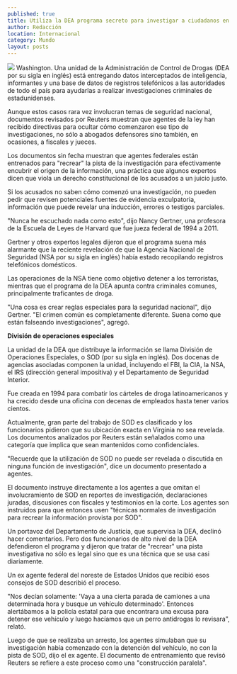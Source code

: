 ```yaml
---
published: true
title: Utiliza la DEA programa secreto para investigar a ciudadanos en EU
author: Redacción
location: Internacional
category: Mundo
layout: posts
---
```


![](http://i.imgur.com/7Jza4nOm.jpg)
Washington. Una unidad de la Administración de Control de Drogas (DEA por su sigla en inglés) está entregando datos interceptados de inteligencia, informantes y una base de datos de registros telefónicos a las autoridades de todo el país para ayudarlas a realizar investigaciones criminales de estadunidenses.

Aunque estos casos rara vez involucran temas de seguridad nacional, documentos revisados por Reuters muestran que agentes de la ley han recibido directivas para ocultar cómo comenzaron ese tipo de investigaciones, no sólo a abogados defensores sino también, en ocasiones, a fiscales y jueces.

Los documentos sin fecha muestran que agentes federales están entrenados para "recrear" la pista de la investigación para efectivamente encubrir el origen de la información, una práctica que algunos expertos dicen que viola un derecho constitucional de los acusados a un juicio justo.

Si los acusados no saben cómo comenzó una investigación, no pueden pedir que revisen potenciales fuentes de evidencia exculpatoria, información que puede revelar una inducción, errores o testigos parciales.

"Nunca he escuchado nada como esto", dijo Nancy Gertner, una profesora de la Escuela de Leyes de Harvard que fue jueza federal de 1994 a 2011.

Gertner y otros expertos legales dijeron que el programa suena más alarmante que la reciente revelación de que la Agencia Nacional de Seguridad (NSA por su sigla en inglés) había estado recopilando registros telefónicos domésticos.

Las operaciones de la NSA tiene como objetivo detener a los terroristas, mientras que el programa de la DEA apunta contra criminales comunes, principalmente traficantes de droga.

"Una cosa es crear reglas especiales para la seguridad nacional", dijo Gertner. "El crimen común es completamente diferente. Suena como que están falseando investigaciones", agregó.

**División de operaciones especiales**

La unidad de la DEA que distribuye la información se llama División de Operaciones Especiales, o SOD (por su sigla en inglés). Dos docenas de agencias asociadas componen la unidad, incluyendo el FBI, la CIA, la NSA, el IRS (dirección general impositiva) y el Departamento de Seguridad Interior.

Fue creada en 1994 para combatir los cárteles de droga latinoamericanos y ha crecido desde una oficina con decenas de empleados hasta tener varios cientos.

Actualmente, gran parte del trabajo de SOD es clasificado y los funcionarios pidieron que su ubicación exacta en Virginia no sea revelada. Los documentos analizados por Reuters están señalados como una categoría que implica que sean mantenidos como confidenciales.

 "Recuerde que la utilización de SOD no puede ser revelada o discutida en ninguna función de investigación", dice un documento presentado a agentes.

El documento instruye directamente a los agentes a que omitan el involucramiento de SOD en reportes de investigación, declaraciones juradas, discusiones con fiscales y testimonios en la corte. Los agentes son instruidos para que entonces usen "técnicas normales de investigación para recrear la información provista por SOD".

 Un portavoz del Departamento de Justicia, que supervisa la DEA, declinó hacer comentarios. Pero dos funcionarios de alto nivel de la DEA defendieron el programa y dijeron que tratar de "recrear" una pista investigativa no sólo es legal sino que es una técnica que se usa casi diariamente.

Un ex agente federal del noreste de Estados Unidos que recibió esos consejos de SOD describió el proceso.

"Nos decían solamente: 'Vaya a una cierta parada de camiones a una determinada hora y busque un vehículo determinado'. Entonces alertábamos a la policía estatal para que encontrara una excusa para detener ese vehículo y luego hacíamos que un perro antidrogas lo revisara", relató.

Luego de que se realizaba un arresto, los agentes simulaban que su investigación había comenzado con la detención del vehículo, no con la pista de SOD, dijo el ex agente. El documento de entrenamiento que revisó Reuters se refiere a este proceso como una "construcción paralela".
